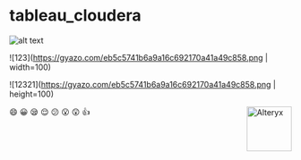 # tableau_cloudera

![alt text](https://www.absentdata.com/wp-content/uploads/2018/01/Tableau-logo.jpg )

![123](https://gyazo.com/eb5c5741b6a9a16c692170a41a49c858.png | width=100)

![12321](https://gyazo.com/eb5c5741b6a9a16c692170a41a49c858.png | height=100)


<img align="right" src="https://www.cloudera.com/content/dam/www/marketing/media-kit/logo-assets/cloudera_logo_darkorange.png"  height="80" alt="Alteryx">

:smile: :grinning: :sleepy: :relieved: :confused: :open_mouth: :astonished: :thumbsup:
